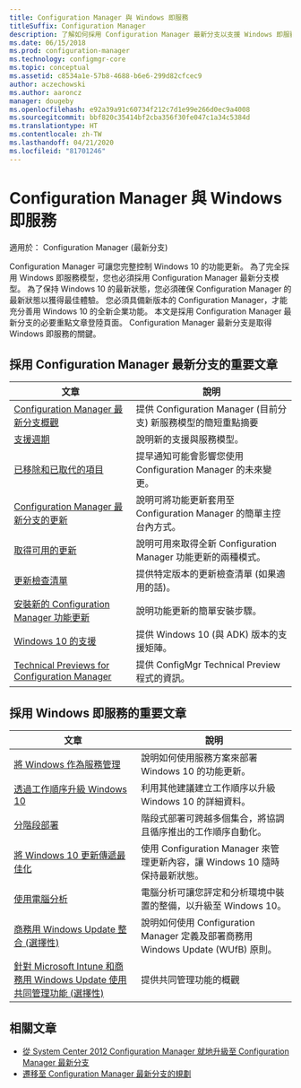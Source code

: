 ```yaml
---
title: Configuration Manager 與 Windows 即服務
titleSuffix: Configuration Manager
description: 了解如何採用 Configuration Manager 最新分支以支援 Windows 即服務的基本資訊。
ms.date: 06/15/2018
ms.prod: configuration-manager
ms.technology: configmgr-core
ms.topic: conceptual
ms.assetid: c8534a1e-57b8-4688-b6e6-299d82cfcec9
author: aczechowski
ms.author: aaroncz
manager: dougeby
ms.openlocfilehash: e92a39a91c60734f212c7d1e99e266d0ec9a4008
ms.sourcegitcommit: bbf820c35414bf2cba356f30fe047c1a34c5384d
ms.translationtype: HT
ms.contentlocale: zh-TW
ms.lasthandoff: 04/21/2020
ms.locfileid: "81701246"
---
```

# <a name="configuration-manager-and-windows-as-a-service"></a>Configuration Manager 與 Windows 即服務

適用於：  Configuration Manager (最新分支)

Configuration Manager 可讓您完整控制 Windows 10 的功能更新。 為了完全採用 Windows 即服務模型，您也必須採用 Configuration Manager 最新分支模型。 為了保持 Windows 10 的最新狀態，您必須確保 Configuration Manager 的最新狀態以獲得最佳體驗。 您必須具備新版本的 Configuration Manager，才能充分善用 Windows 10 的全新企業功能。 本文是採用 Configuration Manager 最新分支的必要重點文章登陸頁面。 Configuration Manager 最新分支是取得 Windows 即服務的關鍵。

## <a name="key-articles-about-adopting-configuration-manager-current-branch"></a>採用 Configuration Manager 最新分支的重要文章

| 文章        | 說明          | 
| ------------- |-------------|
|[Configuration Manager 最新分支概觀](../plan-design/changes/whats-new-incremental-versions.md)|提供 Configuration Manager (目前分支) 新服務模型的簡短重點摘要|
|[支援週期](../servers/manage/current-branch-versions-supported.md)|說明新的支援與服務模型。|
|[已移除和已取代的項目](../plan-design/changes/deprecated/removed-and-deprecated.md)|提早通知可能會影響您使用 Configuration Manager 的未來變更。|
|[Configuration Manager 最新分支的更新](../servers/manage/updates.md)|說明可將功能更新套用至 Configuration Manager 的簡單主控台內方式。|
|[取得可用的更新](../servers/manage/install-in-console-updates.md#get-available-updates)|說明可用來取得全新 Configuration Manager 功能更新的兩種模式。|
|[更新檢查清單](../servers/manage/install-in-console-updates.md#bkmk_beforeinstall)|提供特定版本的更新檢查清單 (如果適用的話)。| 
|[安裝新的 Configuration Manager 功能更新](../servers/manage/install-in-console-updates.md#bkmk_install)|說明功能更新的簡單安裝步驟。|
|[Windows 10 的支援](../plan-design/configs/support-for-windows-10.md)|提供 Windows 10 (與 ADK) 版本的支援矩陣。|
|[Technical Previews for Configuration Manager](../get-started/technical-preview.md)|提供 ConfigMgr Technical Preview 程式的資訊。|


## <a name="key-articles-about-adopting-windows-as-a-service"></a>採用 Windows 即服務的重要文章

| 文章        | 說明          |
| ------------- |-------------|
|[將 Windows 作為服務管理](../../osd/deploy-use/manage-windows-as-a-service.md)|說明如何使用服務方案來部署 Windows 10 的功能更新。|
|[透過工作順序升級 Windows 10](../../osd/deploy-use/create-a-task-sequence-to-upgrade-an-operating-system.md)|利用其他建議建立工作順序以升級 Windows 10 的詳細資料。|
|[分階段部署](../../osd/deploy-use/create-phased-deployment-for-task-sequence.md)|階段式部署可跨越多個集合，將協調且循序推出的工作順序自動化。|  
|[將 Windows 10 更新傳遞最佳化](../../sum/deploy-use/optimize-windows-10-update-delivery.md)|使用 Configuration Manager 來管理更新內容，讓 Windows 10 隨時保持最新狀態。|
|[使用電腦分析](../../desktop-analytics/overview.md)|電腦分析可讓您評定和分析環境中裝置的整備，以升級至 Windows 10。|
|[商務用 Windows Update 整合 (選擇性)](../../sum/deploy-use/integrate-windows-update-for-business-windows-10.md)|說明如何使用 Configuration Manager 定義及部署商務用 Windows Update (WUfB) 原則。|
|[針對 Microsoft Intune 和商務用 Windows Update 使用共同管理功能 (選擇性)](../../comanage/overview.md)|提供共同管理功能的概觀|


## <a name="related-articles"></a>相關文章

- [從 System Center 2012 Configuration Manager 就地升級至 Configuration Manager 最新分支](../servers/deploy/install/upgrade-to-configuration-manager.md)
- [遷移至 Configuration Manager 最新分支的規劃](../migration/planning-for-migration.md)
